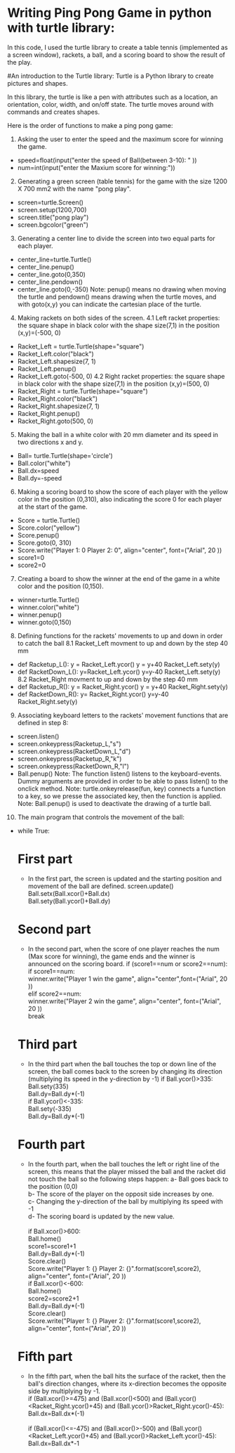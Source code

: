# Writing Ping Pong Game in python with turtle library:
In this code, I used the turtle library to create a table tennis (implemented as a screen window), rackets, a ball, and a scoring board to show the result of the play.

#An introduction to the Turtle library:
Turtle is a Python library to create pictures and shapes.
<!-- The onscreen pen that you use for drawing is called the turtle, this is what gives the library its name.-->
In this library, the turtle is like a pen with attributes such as a location, an orientation, color, width, and on/off state.
The turtle moves around with commands and creates shapes.
<!--In computer graphics, turtle graphics are vector graphics using a relative cursor upon a Cartesian plane. Turtle graphics is a feature of the Logo programming language. -->
Here is the order of functions to make a ping pong game:
<br />
1. Asking the user to enter the speed and the maximum score for winning the game.
* speed=float(input("enter the speed of Ball(between 3-10): " ))
* num=int(input("enter the Maxium score for winning:"))<br />
2. Generating a green screen (table tennis) for the game with the size 1200 X 700 mm2 with the name "pong play".
* screen=turtle.Screen()
* screen.setup(1200,700)
* screen.title("pong play")
* screen.bgcolor("green")<br />
3. Generating a center line to divide the screen into two equal parts for each player.
* center_line=turtle.Turtle()
* center_line.penup()
* center_line.goto(0,350)
* center_line.pendown()
* center_line.goto(0,-350)
Note: penup() means no drawing when moving the turtle and pendown() means drawing when the turtle moves, and with goto(x,y) you can indicate the cartesian place of the turtle. <br />
4. Making rackets on both sides of the screen.
4.1 Left racket properties: the square shape in black color with the shape size(7,1) in the position (x,y)=(-500, 0)
* Racket_Left = turtle.Turtle(shape="square")
* Racket_Left.color("black")
* Racket_Left.shapesize(7, 1)
* Racket_Left.penup()
* Racket_Left.goto(-500, 0)
4.2 Right racket properties: the square shape in black color with the shape size(7,1) in the position (x,y)=(500, 0)
* Racket_Right = turtle.Turtle(shape="square")
* Racket_Right.color("black")
* Racket_Right.shapesize(7, 1)
* Racket_Right.penup()
* Racket_Right.goto(500, 0)<br />
5. Making the ball in a white color with 20 mm diameter and its speed in two directions x and y.
* Ball= turtle.Turtle(shape='circle')
* Ball.color("white")
* Ball.dx=speed
* Ball.dy=-speed
6. Making a scoring board to show the score of each player with the yellow color in the position (0,310), also indicating the score 0 for each player at the start of the game.
* Score = turtle.Turtle()
* Score.color("yellow")
* Score.penup()
* Score.goto(0, 310)
* Score.write("Player 1: 0   Player 2: 0", align="center", font=("Arial", 20 ))
* score1=0
* score2=0 <br />
7. Creating a board to show the winner at the end of the game in a white color and the position (0,150).
* winner=turtle.Turtle()
* winner.color("white")
* winner.penup()
* winner.goto(0,150)
8. Defining functions for the rackets' movements to up and down in order to catch the ball
8.1 Racket_Left movment to up and down by the step 40 mm
* def Racketup_L():
    y = Racket_Left.ycor()
    y = y+40
    Racket_Left.sety(y)
* def RacketDown_L():
    y=Racket_Left.ycor()
    y=y-40
    Racket_Left.sety(y)
8.2 Racket_Right movment to up and down by the step 40 mm
* def Racketup_R():
    y = Racket_Right.ycor()
    y = y+40
    Racket_Right.sety(y)
* def RacketDown_R():
    y= Racket_Right.ycor()
    y=y-40
    Racket_Right.sety(y)
9. Associating keyboard letters to the rackets' movement functions that are defined in step 8:
* screen.listen()
* screen.onkeypress(Racketup_L,"s")
* screen.onkeypress(RacketDown_L,"d")
* screen.onkeypress(Racketup_R,"k")
* screen.onkeypress(RacketDown_R,"l")
* Ball.penup()
Note: The function listen() listens to the keyboard-events. Dummy arguments are provided in order to be able to pass listen() to the onclick method.
Note: turtle.onkeyrelease(fun, key) connects a function to a key, so we presse the associated key, then the function is applied.
Note: Ball.penup() is used to deactivate the drawing of a turtle ball.
10. The main program that controls the movement of the ball:
* while True:<br />

    # First part
    * In the first part, the screen is updated and the starting position and movement of the ball are defined.
    screen.update()<br />
    Ball.setx(Ball.xcor()+Ball.dx)<br />
    Ball.sety(Ball.ycor()+Ball.dy)<br />

    # Second part
    * In the second part, when the score of one player reaches the num (Max score for winning), the game ends and the winner is announced on the scoring board.
    if (score1==num or score2==num):<br />
        if score1==num:<br />
            winner.write("Player 1 win the game", align="center",font=("Arial", 20 ))<br />
         elif score2==num:<br />
            winner.write("Player 2 win the game", align="center", font=("Arial", 20 ))<br />
        break<br />
    
    # Third part
    * In the third part when the ball touches the top or down line of the screen,  the ball comes back to the screen by changing its direction (multiplying its speed in the y-direction by -1)
    if Ball.ycor()>335:<br />
        Ball.sety(335)<br />
        Ball.dy=Ball.dy*(-1)<br />
    if Ball.ycor()<-335:<br />
        Ball.sety(-335)<br />
        Ball.dy=Ball.dy*(-1)<br />
        
    # Fourth part
    * In the fourth part, when the ball touches the left or right line of the screen, this means that the player missed the ball and the racket did not touch the ball so the following steps happen:
   a- Ball goes back to the position (0,0)<br />
   b- The score of the player on the opposit side increases by one.<br />
   c- Changing the y-direction of the ball by multiplying its speed with -1 <br />
   d- The scoring board is updated by the new value.<br /><br />
    if Ball.xcor()>600:<br />
        Ball.home()<br />
        score1=score1+1<br />
        Ball.dy=Ball.dy*(-1)<br />
        Score.clear()<br />
        Score.write("Player 1: {}   Player 2: {}".format(score1,score2), align="center", font=("Arial", 20 ))<br />
    if Ball.xcor()<-600:<br />
        Ball.home()<br />
        score2=score2+1<br />
        Ball.dy=Ball.dy*(-1)<br />
        Score.clear()<br />
        Score.write("Player 1: {}   Player 2: {}".format(score1,score2), align="center", font=("Arial", 20 ))<br />
    # Fifth part
    * In the fifth part, when the ball hits the surface of the racket, then the ball's direction changes, where its x-direction becomes the opposite side by multiplying by -1.<br />
    if (Ball.xcor()>=475) and (Ball.xcor()<500) and (Ball.ycor()<Racket_Right.ycor()+45) and (Ball.ycor()>Racket_Right.ycor()-45):<br />
        Ball.dx=Ball.dx*(-1)<br />          
    if (Ball.xcor()<=-475) and (Ball.xcor()>-500) and (Ball.ycor()<Racket_Left.ycor()+45) and (Ball.ycor()>Racket_Left.ycor()-45):<br />
        Ball.dx=Ball.dx*-1<br />
    
   
  
